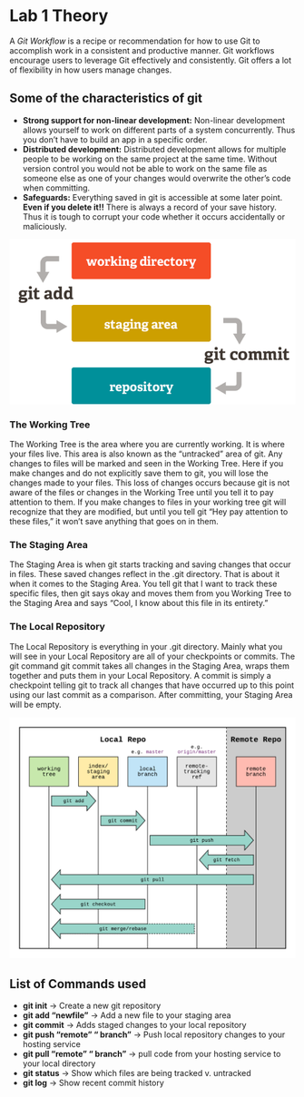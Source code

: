 # Lab 1 Theory

A *Git Workflow* is a recipe or recommendation for how to use Git to accomplish work in a consistent and productive manner. Git workflows encourage users to leverage Git effectively and consistently. Git offers a lot of flexibility in how users manage changes.

## Some of the characteristics of git

* **Strong support for non-linear development:**
    Non-linear development allows yourself to work on different parts of a system concurrently. Thus you don’t have to build an app in a specific order.
* **Distributed development:**
    Distributed development allows for multiple people to be working on the same project at the same time. Without version control you would not be able to work on the same file as someone else as one of your changes would overwrite the other’s code when committing.
* **Safeguards:**
    Everything saved in git is accessible at some later point. **Even if you delete it!!** There is always a record of your save history. Thus it is tough to corrupt your code whether it occurs accidentally or maliciously.

![Image of git](https://github.com/PravinewA/lab-ead-report/blob/master/lab1/img/git.png)

### The Working Tree

The Working Tree is the area where you are currently working. It is where your files live. This area is also known as the “untracked” area of git. Any changes to files will be marked and seen in the Working Tree. Here if you make changes and do not explicitly save them to git, you will lose the changes made to your files. This loss of changes occurs because git is not aware of the files or changes in the Working Tree until you tell it to pay attention to them. If you make changes to files in your working tree git will recognize that they are modified, but until you tell git “Hey pay attention to these files,” it won’t save anything that goes on in them.

### The Staging Area

The Staging Area is when git starts tracking and saving changes that occur in files. These saved changes reflect in the .git directory. That is about it when it comes to the Staging Area. You tell git that I want to track these specific files, then git says okay and moves them from you Working Tree to the Staging Area and says “Cool, I know about this file in its entirety.”

### The Local Repository

The Local Repository is everything in your .git directory. Mainly what you will see in your Local Repository are all of your checkpoints or commits.
The git command git commit takes all changes in the Staging Area, wraps them together and puts them in your Local Repository. A commit is simply a checkpoint telling git to track all changes that have occurred up to this point using our last commit as a comparison. After committing, your Staging Area will be empty.

![Image of Workflow](https://github.com/PravinewA/lab-ead-report/blob/master/lab1/img/gitworkflow.png)

## List of Commands used

* **git init** → Create a new git repository
* **git add “newfile”** → Add a new file to your staging area
* **git commit** → Adds staged changes to your local repository
* **git push “remote” “ branch”** → Push local repository changes to your hosting service
* **git pull “remote” “ branch”** → pull code from your hosting service to your local directory
* **git status** → Show which files are being tracked v. untracked
* **git log** → Show recent commit history
